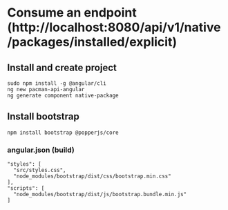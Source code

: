 # Consume an endpoint (http://localhost:8080/api/v1/native/packages/installed/explicit)

## Install and create project
```
sudo npm install -g @angular/cli
ng new pacman-api-angular
ng generate component native-package
```

## Install bootstrap
```
npm install bootstrap @popperjs/core
```

### angular.json (build)
```
"styles": [
  "src/styles.css",
  "node_modules/bootstrap/dist/css/bootstrap.min.css"
],
"scripts": [
  "node_modules/bootstrap/dist/js/bootstrap.bundle.min.js"
]
```